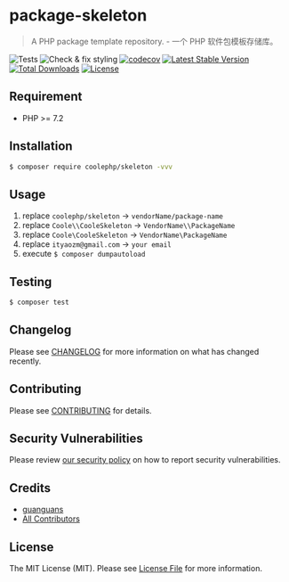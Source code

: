 # package-skeleton

> A PHP package template repository. - 一个 PHP 软件包模板存储库。

![Tests](https://github.com/coolephp/skeleton/workflows/Tests/badge.svg)
![Check & fix styling](https://github.com/coolephp/skeleton/workflows/Check%20&%20fix%20styling/badge.svg)
[![codecov](https://codecov.io/gh/coolephp/skeleton/branch/main/graph/badge.svg?token=URGFAWS6S4)](https://codecov.io/gh/coolephp/skeleton)
[![Latest Stable Version](https://poser.pugx.org/coolephp/skeleton/v)](//packagist.org/packages/coolephp/skeleton)
[![Total Downloads](https://poser.pugx.org/coolephp/skeleton/downloads)](//packagist.org/packages/coolephp/skeleton)
[![License](https://poser.pugx.org/coolephp/skeleton/license)](//packagist.org/packages/coolephp/skeleton)

## Requirement

* PHP >= 7.2

## Installation

``` bash
$ composer require coolephp/skeleton -vvv
```

## Usage

1. replace `coolephp/skeleton` -> `vendorName/package-name`
2. replace `Coole\\CooleSkeleton` -> `VendorName\\PackageName`
3. replace `Coole\CooleSkeleton` -> `VendorName\PackageName`
4. replace `ityaozm@gmail.com` -> `your email`
5. execute `$ composer dumpautoload`

## Testing

``` bash
$ composer test
```

## Changelog

Please see [CHANGELOG](CHANGELOG.md) for more information on what has changed recently.

## Contributing

Please see [CONTRIBUTING](.github/CONTRIBUTING.md) for details.

## Security Vulnerabilities

Please review [our security policy](../../security/policy) on how to report security vulnerabilities.

## Credits

* [guanguans](https://github.com/guanguans)
* [All Contributors](../../contributors)

## License

The MIT License (MIT). Please see [License File](LICENSE) for more information.
